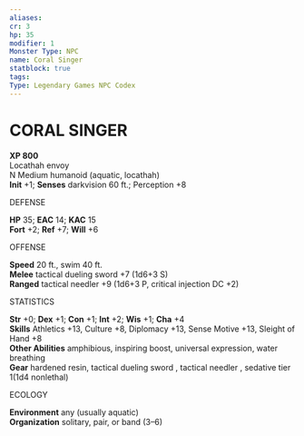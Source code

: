 ```yaml
---
aliases: 
cr: 3
hp: 35
modifier: 1
Monster Type: NPC
name: Coral Singer
statblock: true
tags: 
Type: Legendary Games NPC Codex
---
```

# CORAL SINGER

**XP 800**  
Locathah envoy  
N Medium humanoid (aquatic, locathah)  
**Init** +1; **Senses** darkvision 60 ft.; Perception +8

DEFENSE

**HP** 35; **EAC** 14; **KAC** 15  
**Fort** +2; **Ref** +7; **Will** +6

OFFENSE

**Speed** 20 ft., swim 40 ft.  
**Melee** tactical dueling sword +7 (1d6+3 S)  
**Ranged** tactical needler +9 (1d6+3 P, critical injection DC +2)

STATISTICS

**Str** +0; **Dex** +1; **Con** +1; **Int** +2; **Wis** +1; **Cha** +4  
**Skills** Athletics +13, Culture +8, Diplomacy +13, Sense Motive +13, Sleight of Hand +8  
**Other Abilities** amphibious, inspiring boost, universal expression, water breathing  
**Gear** hardened resin, tactical dueling sword , tactical needler , sedative tier 1(1d4 nonlethal)

ECOLOGY

**Environment** any (usually aquatic)  
**Organization** solitary, pair, or band (3–6)

